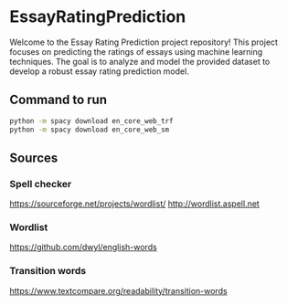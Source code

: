 # EssayRatingPrediction
Welcome to the Essay Rating Prediction project repository! This project focuses on predicting the ratings of essays using machine learning techniques. The goal is to analyze and model the provided dataset to develop a robust essay rating prediction model.

## Command to run

```bash
python -m spacy download en_core_web_trf
python -m spacy download en_core_web_sm
```

## Sources

### Spell checker
https://sourceforge.net/projects/wordlist/
http://wordlist.aspell.net

### Wordlist

https://github.com/dwyl/english-words

### Transition words
https://www.textcompare.org/readability/transition-words
